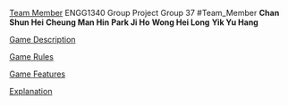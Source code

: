 [Team Member](#Team_Member)
ENGG1340 Group Project 
Group 37
#Team_Member
**Chan Shun Hei** 
**Cheung Man Hin**
**Park Ji Ho**
**Wong Hei Long**
**Yik Yu Hang**

[Game Description](#Game_Description)

[Game Rules](#Game_Rules)

[Game Features](#Game_Feature)

[Explanation](#Explanation)
